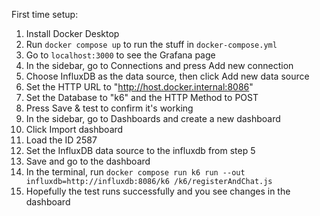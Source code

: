 First time setup:

1. Install Docker Desktop
2. Run `docker compose up` to run the stuff in `docker-compose.yml`
3. Go to `localhost:3000` to see the Grafana page
4. In the sidebar, go to Connections and press Add new connection
5. Choose InfluxDB as the data source, then click Add new data source
6. Set the HTTP URL to "http://host.docker.internal:8086"
7. Set the Database to "k6" and the HTTP Method to POST
8. Press Save & test to confirm it's working
9. In the sidebar, go to Dashboards and create a new dashboard
10. Click Import dashboard
11. Load the ID 2587
12. Set the InfluxDB data source to the influxdb from step 5
13. Save and go to the dashboard
14. In the terminal, run `docker compose run k6 run --out influxdb=http://influxdb:8086/k6 /k6/registerAndChat.js`
15. Hopefully the test runs successfully and you see changes in the dashboard
